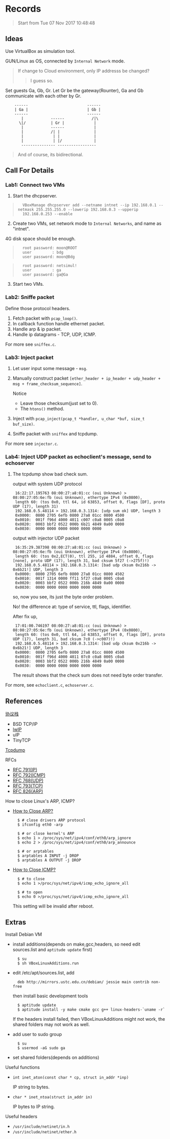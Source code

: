 # Records

> Start from Tue 07 Nov 2017 10:48:48 

## Ideas 

Use VirtualBox as simulation tool. 

GUN/Linux as OS, connected by `Internal Network` mode. 

> If change to Cloud environment, only IP addresss be changed?
>> I guess so.

Set guests Ga, Gb, Gr.  Let Gr be the gateway(Rounter), Ga and Gb communicate with each other by Gr.

        ------                          ------
        | Ga |                          | Gb |
        ------                          ------
           |            ------            /|\     
          \|/           | Gr |             |        
           |            ------             |        
           |            /| |               |        
           |             | |               |    
           |             | |/              |    
           --------------- -----------------                                
                                            
> And of course, its bidirectional.                                            
                                            
                                            

## Call For Details 

### Lab1: Connect two VMs

1. Start the dhcpserver.

>       VBoxManage dhcpserver add --netname intnet --ip 192.168.0.1 --netmask 255.255.255.0 --lowerip 192.168.0.3 --upperip
>       192.168.0.253 --enable

2. Create two VMs, set network mode to `Internal Networks`, and name as "intnet".

4G disk space should be enough.

>       root password: moon@ROOT
>       user         : bdg
>       user password: moon@Bdg

>       root password: netsimul!
>       user         : ga
>       user password: ga@Ga

3. Start two VMs.


### Lab2: Sniffe packet 

Define those protocol headers.

1. Fetch packet with `pcap_loop()`.
2. In callback function handle ethernet packet.
3. Handle arp & ip packet.
4. Handle ip datagrams - TCP, UDP, ICMP.

For more see `sniffex.c`.


### Lab3: Inject packet 

1. Let user input some message - `msg`.
2. Manually construct packet `[ether_header + ip_header + udp_header + msg + frame_checksum_sequence]`.

    Notice
    
    - Leave those checksum(just set to 0).
    - The `htons()` method.

3. Inject with `pcap_inject(pcap_t *handler, u_char *buf, size_t buf_size)`.
4. Sniffe packet with `sniffex` and tcpdump.

For more see `injector.c`.


### Lab4: Inject UDP packet as echoclient's message, send to echoserver

1. The tcpdump show bad check sum.

    output with system UDP protocol

        16:22:17.195763 08:00:27:a8:01:cc (oui Unknown) > 08:00:27:05:6e:fb (oui Unknown), ethertype IPv4 (0x0800),
        length 60: (tos 0x0, ttl 64, id 63853, offset 0, flags [DF], proto UDP (17), length 31)
        192.168.0.5.48114 > 192.168.0.3.1314: [udp sum ok] UDP, length 3
        0x0000:  0800 2705 6efb 0800 27a8 01cc 0800 4500
        0x0010:  001f f96d 4000 4011 c007 c0a8 0005 c0a8
        0x0020:  0003 bbf2 0522 000b 6b21 4849 0a00 0000
        0x0030:  0000 0000 0000 0000 0000 0000

    output with injector UDP packet

        16:35:29.387398 08:00:27:a8:01:cc (oui Unknown) > 08:00:27:05:6e:fb (oui Unknown), ethertype IPv4 (0x0800),
        length 60: (tos 0x2,ECT(0), ttl 255, id 4884, offset 0, flags [none], proto UDP (17), length 31, bad cksum 5f27 (->275f)!)
        192.168.0.5.48114 > 192.168.0.3.1314: [bad udp cksum 0x216b -> 0x6b21!] UDP, length 3
        0x0000:  0800 2705 6efb 0800 27a8 01cc 0800 4502
        0x0010:  001f 1314 0000 ff11 5f27 c0a8 0005 c0a8
        0x0020:  0003 bbf2 0522 000b 216b 4849 0a00 0000
        0x0030:  0000 0000 0000 0000 0000 0000

    so, now you see, its just the byte order problem.

    No! the difference at: type of service, ttl, flags, identifier.

    After fix up,

        17:01:00.746197 08:00:27:a8:01:cc (oui Unknown) > 08:00:27:05:6e:fb (oui Unknown), ethertype IPv4 (0x0800),
        length 60: (tos 0x0, ttl 64, id 63853, offset 0, flags [DF], proto UDP (17), length 31, bad cksum 7c0 (->c007)!)
        192.168.0.5.48114 > 192.168.0.3.1314: [bad udp cksum 0x216b -> 0x6b21!] UDP, length 3
        0x0000:  0800 2705 6efb 0800 27a8 01cc 0800 4500
        0x0010:  001f f96d 4000 4011 07c0 c0a8 0005 c0a8
        0x0020:  0003 bbf2 0522 000b 216b 4849 0a00 0000
        0x0030:  0000 0000 0000 0000 0000 0000

    The result shows that the check sum does not need byte order transfer.

For more, see `echoclient.c`, `echoserver.c`.


## References

[协议栈](http://blog.csdn.net/maochengtao/article/details/37729281)

- BSD TCP/IP
- [lwIP](http://savannah.nongnu.org/projects/lwip/)
- uIP
- TinyTCP

[Tcpdump](http://www.tcpdump.org/)

RFCs

- [RFC 791(IP)](https://www.rfc-editor.org/rfc/pdfrfc/rfc791.txt.pdf)
- [RFC 792(ICMP)](https://www.rfc-editor.org/rfc/pdfrfc/rfc792.txt.pdf)
- [RFC 768(UDP)](https://www.rfc-editor.org/rfc/pdfrfc/rfc768.txt.pdf)
- [RFC 793(TCP)](https://www.rfc-editor.org/rfc/pdfrfc/rfc793.txt.pdf)
- [RFC 826(ARP)](https://www.rfc-editor.org/rfc/pdfrfc/rfc826.txt.pdf)

How to close Linux's ARP, ICMP?

- [How to Close ARP?](http://blog.csdn.net/autofei/article/details/5985866)

        $ # close drivers ARP protocol
        $ ifconfig eth0 -arp

        $ # or close kernel's ARP
        $ echo 1 > /proc/sys/net/ipv4/conf/eth0/arp_ignore
        $ echo 2 > /proc/sys/net/ipv4/conf/eth0/arp_announce

        $ # or arptables
        $ arptables A INPUT -j DROP
        $ arptables A OUTPUT -j DROP

- [How to Close ICMP?](http://blog.csdn.net/qq844352155/article/details/49700121)

        $ # to close
        $ echo 1 >/proc/sys/net/ipv4/icmp_echo_ignore_all

        $ # to open
        $ echo 0 >/proc/sys/net/ipv4/icmp_echo_ignore_all

    This setting will be invalid after reboot.


## Extras

Install Debian VM 

* install additions(depends on make,gcc,headers, so need edit sources.list and `aptitude update` first)

        $ su
        $ sh VBoxLinuxAdditions.run 

* edit /etc/apt/sources.list, add 

        deb http://mirrors.ustc.edu.cn/debian/ jessie main contrib non-free

    then install basic development tools

        $ aptitude update
        $ aptitude install -y make cmake gcc g++ linux-headers-`uname -r`

    If the headers install failed, then VBoxLinuxAdditions might not work, the shared folders may not work as well.

* add user to sudo group

        $ su
        $ usermod -aG sudo ga

* set shared folders(depends on additions)

Useful functions

* `int inet_aton(const char * cp, struct in_addr *inp)`

    IP string to bytes.

* `char * inet_ntoa(struct in_addr in)`

    IP bytes to IP string.

Useful headers

* `/usr/include/netinet/in.h`
* `/usr/include/netinet/ether.h`

